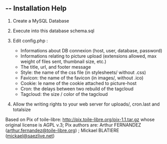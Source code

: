 --
Installation Help
--

1. Create a MySQL Database

2. Execute into this database schema.sql

3. Edit config.php :
    - Informations about DB connexion (host, user, database, password)
    - Informations relating to picture upload (extensions allowed, max weight of files sent, thumbnail size, etc.)
    - The title, url, and footer message
    - Style: the name of the css file (in stylesheets/ without .css)
    - Favicon: the name of the favicon (in images/, without .ico)
    - Cookie: le name of the cookie attached to picture-host
    - Cron: the delays between two rebuild of the tagcloud
    - Tagcloud: the size / color of the tagcloud

4. Allow the writing rights to your web server for uploads/, cron.last and totalsize


Based on Pix of toile-libre: http://pix.toile-libre.org/pix-1.1.tar.gz whose original license is AGPL v.3; Pix authors are: Arthur FERNANDEZ (arthur.fernandez@toile-libre.org) ; Mickael BLATIERE (mickael@saezlive.net)
